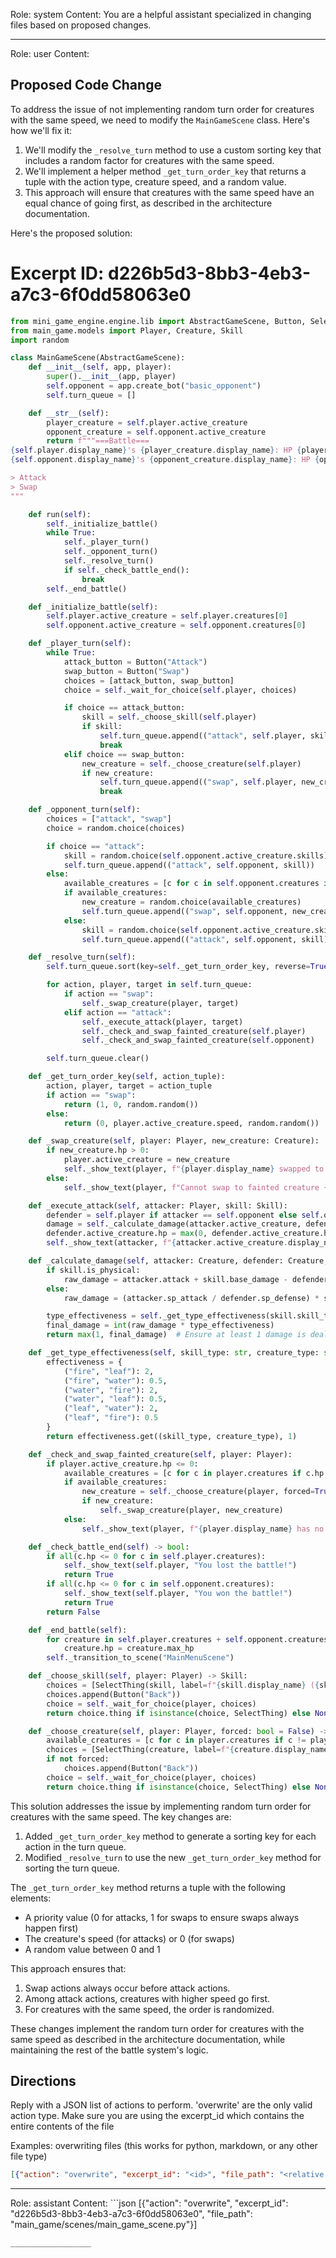 Role: system
Content: You are a helpful assistant specialized in changing files based on proposed changes.
__________________
Role: user
Content: 
## Proposed Code Change
To address the issue of not implementing random turn order for creatures with the same speed, we need to modify the `MainGameScene` class. Here's how we'll fix it:

1. We'll modify the `_resolve_turn` method to use a custom sorting key that includes a random factor for creatures with the same speed.
2. We'll implement a helper method `_get_turn_order_key` that returns a tuple with the action type, creature speed, and a random value.
3. This approach will ensure that creatures with the same speed have an equal chance of going first, as described in the architecture documentation.

Here's the proposed solution:

# Excerpt ID: d226b5d3-8bb3-4eb3-a7c3-6f0dd58063e0
```python main_game/scenes/main_game_scene.py
from mini_game_engine.engine.lib import AbstractGameScene, Button, SelectThing
from main_game.models import Player, Creature, Skill
import random

class MainGameScene(AbstractGameScene):
    def __init__(self, app, player):
        super().__init__(app, player)
        self.opponent = app.create_bot("basic_opponent")
        self.turn_queue = []

    def __str__(self):
        player_creature = self.player.active_creature
        opponent_creature = self.opponent.active_creature
        return f"""===Battle===
{self.player.display_name}'s {player_creature.display_name}: HP {player_creature.hp}/{player_creature.max_hp}
{self.opponent.display_name}'s {opponent_creature.display_name}: HP {opponent_creature.hp}/{opponent_creature.max_hp}

> Attack
> Swap
"""

    def run(self):
        self._initialize_battle()
        while True:
            self._player_turn()
            self._opponent_turn()
            self._resolve_turn()
            if self._check_battle_end():
                break
        self._end_battle()

    def _initialize_battle(self):
        self.player.active_creature = self.player.creatures[0]
        self.opponent.active_creature = self.opponent.creatures[0]

    def _player_turn(self):
        while True:
            attack_button = Button("Attack")
            swap_button = Button("Swap")
            choices = [attack_button, swap_button]
            choice = self._wait_for_choice(self.player, choices)

            if choice == attack_button:
                skill = self._choose_skill(self.player)
                if skill:
                    self.turn_queue.append(("attack", self.player, skill))
                    break
            elif choice == swap_button:
                new_creature = self._choose_creature(self.player)
                if new_creature:
                    self.turn_queue.append(("swap", self.player, new_creature))
                    break

    def _opponent_turn(self):
        choices = ["attack", "swap"]
        choice = random.choice(choices)

        if choice == "attack":
            skill = random.choice(self.opponent.active_creature.skills)
            self.turn_queue.append(("attack", self.opponent, skill))
        else:
            available_creatures = [c for c in self.opponent.creatures if c != self.opponent.active_creature and c.hp > 0]
            if available_creatures:
                new_creature = random.choice(available_creatures)
                self.turn_queue.append(("swap", self.opponent, new_creature))
            else:
                skill = random.choice(self.opponent.active_creature.skills)
                self.turn_queue.append(("attack", self.opponent, skill))

    def _resolve_turn(self):
        self.turn_queue.sort(key=self._get_turn_order_key, reverse=True)

        for action, player, target in self.turn_queue:
            if action == "swap":
                self._swap_creature(player, target)
            elif action == "attack":
                self._execute_attack(player, target)
                self._check_and_swap_fainted_creature(self.player)
                self._check_and_swap_fainted_creature(self.opponent)

        self.turn_queue.clear()

    def _get_turn_order_key(self, action_tuple):
        action, player, target = action_tuple
        if action == "swap":
            return (1, 0, random.random())
        else:
            return (0, player.active_creature.speed, random.random())

    def _swap_creature(self, player: Player, new_creature: Creature):
        if new_creature.hp > 0:
            player.active_creature = new_creature
            self._show_text(player, f"{player.display_name} swapped to {new_creature.display_name}!")
        else:
            self._show_text(player, f"Cannot swap to fainted creature {new_creature.display_name}!")

    def _execute_attack(self, attacker: Player, skill: Skill):
        defender = self.player if attacker == self.opponent else self.opponent
        damage = self._calculate_damage(attacker.active_creature, defender.active_creature, skill)
        defender.active_creature.hp = max(0, defender.active_creature.hp - damage)
        self._show_text(attacker, f"{attacker.active_creature.display_name} used {skill.display_name} and dealt {damage} damage!")

    def _calculate_damage(self, attacker: Creature, defender: Creature, skill: Skill) -> int:
        if skill.is_physical:
            raw_damage = attacker.attack + skill.base_damage - defender.defense
        else:
            raw_damage = (attacker.sp_attack / defender.sp_defense) * skill.base_damage

        type_effectiveness = self._get_type_effectiveness(skill.skill_type, defender.creature_type)
        final_damage = int(raw_damage * type_effectiveness)
        return max(1, final_damage)  # Ensure at least 1 damage is dealt

    def _get_type_effectiveness(self, skill_type: str, creature_type: str) -> float:
        effectiveness = {
            ("fire", "leaf"): 2,
            ("fire", "water"): 0.5,
            ("water", "fire"): 2,
            ("water", "leaf"): 0.5,
            ("leaf", "water"): 2,
            ("leaf", "fire"): 0.5
        }
        return effectiveness.get((skill_type, creature_type), 1)

    def _check_and_swap_fainted_creature(self, player: Player):
        if player.active_creature.hp <= 0:
            available_creatures = [c for c in player.creatures if c.hp > 0]
            if available_creatures:
                new_creature = self._choose_creature(player, forced=True)
                if new_creature:
                    self._swap_creature(player, new_creature)
            else:
                self._show_text(player, f"{player.display_name} has no more creatures able to battle!")

    def _check_battle_end(self) -> bool:
        if all(c.hp <= 0 for c in self.player.creatures):
            self._show_text(self.player, "You lost the battle!")
            return True
        if all(c.hp <= 0 for c in self.opponent.creatures):
            self._show_text(self.player, "You won the battle!")
            return True
        return False

    def _end_battle(self):
        for creature in self.player.creatures + self.opponent.creatures:
            creature.hp = creature.max_hp
        self._transition_to_scene("MainMenuScene")

    def _choose_skill(self, player: Player) -> Skill:
        choices = [SelectThing(skill, label=f"{skill.display_name} ({skill.base_damage} dmg)") for skill in player.active_creature.skills]
        choices.append(Button("Back"))
        choice = self._wait_for_choice(player, choices)
        return choice.thing if isinstance(choice, SelectThing) else None

    def _choose_creature(self, player: Player, forced: bool = False) -> Creature:
        available_creatures = [c for c in player.creatures if c != player.active_creature and c.hp > 0]
        choices = [SelectThing(creature, label=f"{creature.display_name} (HP: {creature.hp}/{creature.max_hp})") for creature in available_creatures]
        if not forced:
            choices.append(Button("Back"))
        choice = self._wait_for_choice(player, choices)
        return choice.thing if isinstance(choice, SelectThing) else None
```

This solution addresses the issue by implementing random turn order for creatures with the same speed. The key changes are:

1. Added `_get_turn_order_key` method to generate a sorting key for each action in the turn queue.
2. Modified `_resolve_turn` to use the new `_get_turn_order_key` method for sorting the turn queue.

The `_get_turn_order_key` method returns a tuple with the following elements:
- A priority value (0 for attacks, 1 for swaps to ensure swaps always happen first)
- The creature's speed (for attacks) or 0 (for swaps)
- A random value between 0 and 1

This approach ensures that:
1. Swap actions always occur before attack actions.
2. Among attack actions, creatures with higher speed go first.
3. For creatures with the same speed, the order is randomized.

These changes implement the random turn order for creatures with the same speed as described in the architecture documentation, while maintaining the rest of the battle system's logic.

## Directions
Reply with a JSON list of actions to perform. 'overwrite' are the only valid action type. 
Make sure you are using the excerpt_id which contains the entire contents of the file

Examples:
overwriting files (this works for python, markdown, or any other file type)
```json output_example1
[{"action": "overwrite", "excerpt_id": "<id>", "file_path": "<relative file path>"}]
```

__________________
Role: assistant
Content: ```json
[{"action": "overwrite", "excerpt_id": "d226b5d3-8bb3-4eb3-a7c3-6f0dd58063e0", "file_path": "main_game/scenes/main_game_scene.py"}]
```
__________________
